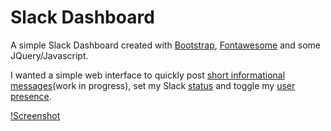 # Slack Dashboard

A simple Slack Dashboard created with [Bootstrap](https://getbootstrap.com/), [Fontawesome](https://fontawesome.com/) and some JQuery/Javascript.

I wanted a simple web interface to quickly post [short informational messages](https://api.slack.com/docs/messages)(work in progress), set my Slack [status](https://api.slack.com/docs/presence-and-status#custom_status) and toggle my [user presence](https://api.slack.com/docs/presence-and-status#user_presence).

[!Screenshot](https://github.com/jbfriedrich/slack-dashboard/blob/master/screenshot.png)
